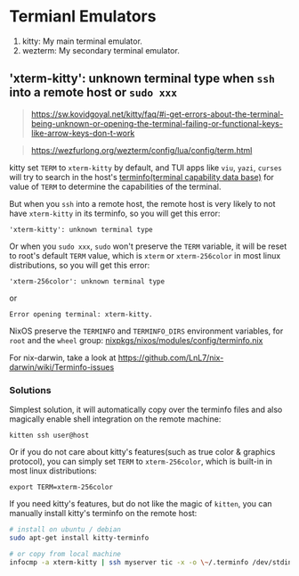 # Termianl Emulators

1. kitty: My main terminal emulator.
2. wezterm: My secondary terminal emulator.


## 'xterm-kitty': unknown terminal type when `ssh` into a remote host or `sudo xxx`

> https://sw.kovidgoyal.net/kitty/faq/#i-get-errors-about-the-terminal-being-unknown-or-opening-the-terminal-failing-or-functional-keys-like-arrow-keys-don-t-work

> https://wezfurlong.org/wezterm/config/lua/config/term.html

kitty set `TERM` to `xterm-kitty` by default, and TUI apps like `viu`, `yazi`, `curses` will try to search in the host's [terminfo(terminal capability data base)](https://linux.die.net/man/5/terminfo) for value of `TERM` to determine the capabilities of the terminal.

But when you `ssh` into a remote host, the remote host is very likely to not have `xterm-kitty` in its terminfo, so you will get this error:

```
'xterm-kitty': unknown terminal type
```

Or when you `sudo xxx`, `sudo` won't preserve the `TERM` variable, it will be reset to root's default `TERM` value, which is `xterm` or `xterm-256color` in most linux distributions, so you will get this error:

```
'xterm-256color': unknown terminal type
```

or 

```
Error opening terminal: xterm-kitty.
```

NixOS preserve the `TERMINFO` and `TERMINFO_DIRS` environment variables, for `root` and the `wheel` group: [nixpkgs/nixos/modules/config/terminfo.nix](https://github.com/NixOS/nixpkgs/blob/nixos-23.11/nixos/modules/config/terminfo.nix#L18)

For nix-darwin, take a look at <https://github.com/LnL7/nix-darwin/wiki/Terminfo-issues>

### Solutions

Simplest solution, it will automatically copy over the terminfo files and also magically enable shell integration on the remote machine: 

```
kitten ssh user@host
```

Or if you do not care about kitty's features(such as true color & graphics protocol), you can simply set `TERM` to `xterm-256color`, which is built-in in most linux distributions:

```
export TERM=xterm-256color
```

If you need kitty's features, but do not like the magic of `kitten`, you can manually install kitty's terminfo on the remote host:

```bash
# install on ubuntu / debian
sudo apt-get install kitty-terminfo

# or copy from local machine
infocmp -a xterm-kitty | ssh myserver tic -x -o \~/.terminfo /dev/stdin
```

